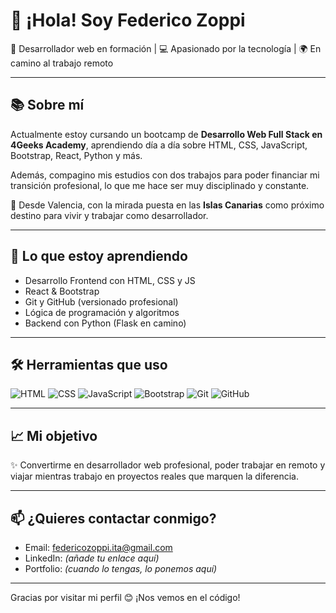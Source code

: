 # 👋 ¡Hola! Soy Federico Zoppi

🚀 Desarrollador web en formación | 💻 Apasionado por la tecnología | 🌍 En camino al trabajo remoto

---

## 📚 Sobre mí

Actualmente estoy cursando un bootcamp de **Desarrollo Web Full Stack en 4Geeks Academy**, aprendiendo día a día sobre HTML, CSS, JavaScript, Bootstrap, React, Python y más.

Además, compagino mis estudios con dos trabajos para poder financiar mi transición profesional, lo que me hace ser muy disciplinado y constante.

📍 Desde Valencia, con la mirada puesta en las **Islas Canarias** como próximo destino para vivir y trabajar como desarrollador.

---

## 🧠 Lo que estoy aprendiendo

- Desarrollo Frontend con HTML, CSS y JS
- React & Bootstrap
- Git y GitHub (versionado profesional)
- Lógica de programación y algoritmos
- Backend con Python (Flask en camino)

---

## 🛠️ Herramientas que uso

![HTML](https://img.shields.io/badge/HTML5-E34F26?style=for-the-badge&logo=html5&logoColor=white)
![CSS](https://img.shields.io/badge/CSS3-1572B6?style=for-the-badge&logo=css3&logoColor=white)
![JavaScript](https://img.shields.io/badge/JavaScript-F7DF1E?style=for-the-badge&logo=javascript&logoColor=black)
![Bootstrap](https://img.shields.io/badge/Bootstrap-563D7C?style=for-the-badge&logo=bootstrap&logoColor=white)
![Git](https://img.shields.io/badge/Git-F05032?style=for-the-badge&logo=git&logoColor=white)
![GitHub](https://img.shields.io/badge/GitHub-000000?style=for-the-badge&logo=github&logoColor=white)

---

## 📈 Mi objetivo

✨ Convertirme en desarrollador web profesional, poder trabajar en remoto y viajar mientras trabajo en proyectos reales que marquen la diferencia.

---

## 📫 ¿Quieres contactar conmigo?

- Email: federicozoppi.ita@gmail.com
- LinkedIn: *(añade tu enlace aquí)*
- Portfolio: *(cuando lo tengas, lo ponemos aquí)*

---

Gracias por visitar mi perfil 😊 ¡Nos vemos en el código!
